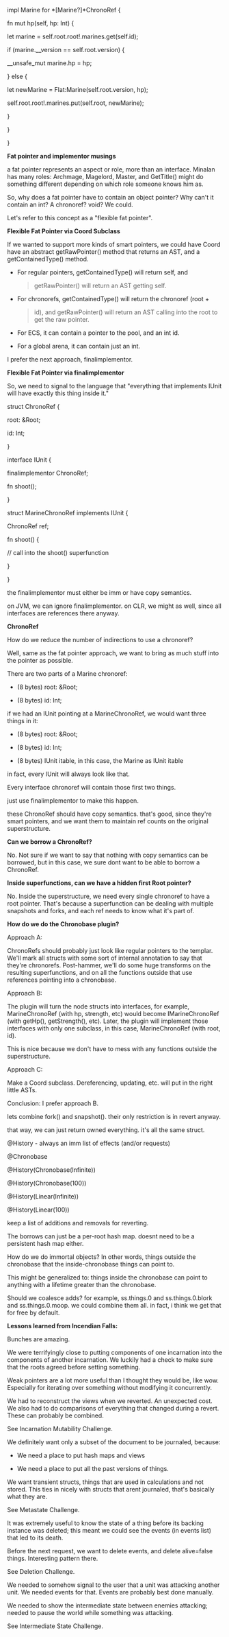 impl Marine for *\[Marine?\]*ChronoRef {

fn mut hp(self, hp: Int) {

let marine = self.root.root!.marines.get(self.id);

if (marine.\_\_version == self.root.version) {

\_\_unsafe_mut marine.hp = hp;

} else {

let newMarine = Flat:Marine(self.root.version, hp);

self.root.root!.marines.put(self.root, newMarine);

}

}

}

**Fat pointer and implementor musings**

a fat pointer represents an aspect or role, more than an interface.
Minalan has many roles: Archmage, Magelord, Master, and GetTitle() might
do something different depending on which role someone knows him as.

So, why does a fat pointer have to contain an object pointer? Why can\'t
it contain an int? A chronoref? void? We could.

Let\'s refer to this concept as a \"flexible fat pointer\".

**Flexible Fat Pointer via Coord Subclass**

If we wanted to support more kinds of smart pointers, we could have
Coord have an abstract getRawPointer() method that returns an AST, and a
getContainedType() method.

-   For regular pointers, getContainedType() will return self, and
    > getRawPointer() will return an AST getting self.

-   For chronorefs, getContainedType() will return the chronoref (root +
    > id), and getRawPointer() will return an AST calling into the root
    > to get the raw pointer.

-   For ECS, it can contain a pointer to the pool, and an int id.

-   For a global arena, it can contain just an int.

I prefer the next approach, finalimplementor.

**Flexible Fat Pointer via finalimplementor**

So, we need to signal to the language that \"everything that implements
IUnit will have exactly this thing inside it.\"

struct ChronoRef {

root: &Root;

id: Int;

}

interface IUnit {

finalimplementor ChronoRef;

fn shoot();

}

struct MarineChronoRef implements IUnit {

ChronoRef ref;

fn shoot() {

// call into the shoot() superfunction

}

}

the finalimplementor must either be imm or have copy semantics.

on JVM, we can ignore finalimplementor. on CLR, we might as well, since
all interfaces are references there anyway.

**ChronoRef**

How do we reduce the number of indirections to use a chronoref?

Well, same as the fat pointer approach, we want to bring as much stuff
into the pointer as possible.

There are two parts of a Marine chronoref:

-   (8 bytes) root: &Root;

-   (8 bytes) id: Int;

if we had an IUnit pointing at a MarineChronoRef, we would want three
things in it:

-   (8 bytes) root: &Root;

-   (8 bytes) id: Int;

-   (8 bytes) IUnit itable, in this case, the Marine as IUnit itable

in fact, every IUnit will always look like that.

Every interface chronoref will contain those first two things.

just use finalimplementor to make this happen.

these ChronoRef should have copy semantics. that\'s good, since they\'re
smart pointers, and we want them to maintain ref counts on the original
superstructure.

**Can we borrow a ChronoRef?**

No. Not sure if we want to say that nothing with copy semantics can be
borrowed, but in this case, we sure dont want to be able to borrow a
ChronoRef.

**Inside superfunctions, can we have a hidden first Root pointer?**

No. Inside the superstructure, we need every single chronoref to have a
root pointer. That\'s because a superfunction can be dealing with
multiple snapshots and forks, and each ref needs to know what it\'s part
of.

**How do we do the Chronobase plugin?**

Approach A:

ChronoRefs should probably just look like regular pointers to the
templar. We\'ll mark all structs with some sort of internal annotation
to say that they\'re chronorefs. Post-hammer, we\'ll do some huge
transforms on the resulting superfunctions, and on all the functions
outside that use references pointing into a chronobase.

Approach B:

The plugin will turn the node structs into interfaces, for example,
MarineChronoRef (with hp, strength, etc) would become IMarineChronoRef
(with getHp(), getStrength(), etc). Later, the plugin will implement
those interfaces with only one subclass, in this case, MarineChronoRef
(with root, id).

This is nice because we don\'t have to mess with any functions outside
the superstructure.

Approach C:

Make a Coord subclass. Dereferencing, updating, etc. will put in the
right little ASTs.

Conclusion: I prefer approach B.

lets combine fork() and snapshot(). their only restriction is in revert
anyway.

that way, we can just return owned everything. it\'s all the same
struct.

\@History - always an imm list of effects (and/or requests)

\@Chronobase

\@History(Chronobase(Infinite))

\@History(Chronobase(100))

\@History(Linear(Infinite))

\@History(Linear(100))

keep a list of additions and removals for reverting.

The borrows can just be a per-root hash map. doesnt need to be a
persistent hash map either.

How do we do immortal objects? In other words, things outside the
chronobase that the inside-chronobase things can point to.

This might be generalized to: things inside the chronobase can point to
anything with a lifetime greater than the chronobase.

Should we coalesce adds? for example, ss.things.0 and ss.things.0.blork
and ss.things.0.moop. we could combine them all. in fact, i think we get
that for free by default.

**Lessons learned from Incendian Falls:**

Bunches are amazing.

We were terrifyingly close to putting components of one incarnation into
the components of another incarnation. We luckily had a check to make
sure that the roots agreed before setting something.

Weak pointers are a lot more useful than I thought they would be, like
wow. Especially for iterating over something without modifying it
concurrently.

We had to reconstruct the views when we reverted. An unexpected cost. We
also had to do comparisons of everything that changed during a revert.
These can probably be combined.

See Incarnation Mutability Challenge.

We definitely want only a subset of the document to be journaled,
because:

-   We need a place to put hash maps and views

-   We need a place to put all the past versions of things.

We want transient structs, things that are used in calculations and not
stored. This ties in nicely with structs that arent journaled, that\'s
basically what they are.

See Metastate Challenge.

It was extremely useful to know the state of a thing before its backing
instance was deleted; this meant we could see the events (in events
list) that led to its death.

Before the next request, we want to delete events, and delete
alive=false things. Interesting pattern there.

See Deletion Challenge.

We needed to somehow signal to the user that a unit was attacking
another unit. We needed events for that. Events are probably best done
manually.

We needed to show the intermediate state between enemies attacking;
needed to pause the world while something was attacking.

See Intermediate State Challenge.
